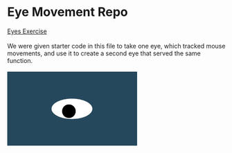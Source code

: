 # Eye Movement Repo
<a href="[https://github.com/jackieshreves/jackieshreves.github.io.git](https://github.com/jackieshreves/Eye-Exercise.git)"> Eyes Exercise </a>  
<br>
We were given starter code in this file to take one eye, which tracked mouse movements, and use it to create a second eye that served the same function.  
<br>
<img src= "oneeye.png" width='300'/>
